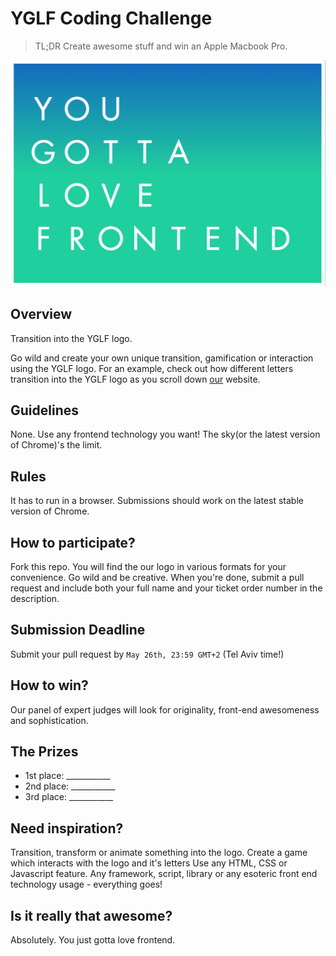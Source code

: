 # YGLF Coding Challenge

> TL;DR
> Create awesome stuff and win an Apple Macbook Pro.

![frame](/frame.png)

## Overview
Transition into the YGLF logo.

Go wild and create your own unique transition, gamification or interaction using the YGLF logo.
For an example, check out how different letters transition into the YGLF logo as you scroll down [our](http://yougottalovefrontend.com) website.

## Guidelines
None. Use any frontend technology you want! The sky(or the latest version of Chrome)'s the limit.

## Rules
It has to run in a browser. Submissions should work on the latest stable version of Chrome.

## How to participate?
Fork this repo. You will find the our logo in various formats for your convenience.
Go wild and be creative.
When you're done, submit a pull request and include both your full name and your ticket order number in the description. 

## Submission Deadline
Submit your pull request by `May 26th, 23:59 GMT+2` (Tel Aviv time!)

## How to win?
Our panel of expert judges will look for originality, front-end awesomeness and sophistication. 

## The Prizes
* 1st place: ___________
* 2nd place: ___________
* 3rd place: ___________

## Need inspiration?
Transition, transform or animate something into the logo.
Create a game which interacts with the logo and it's letters
Use any HTML, CSS or Javascript feature. Any framework, script, library or any esoteric front end technology usage - everything goes!

## Is it really that awesome?
Absolutely. You just gotta love frontend.
